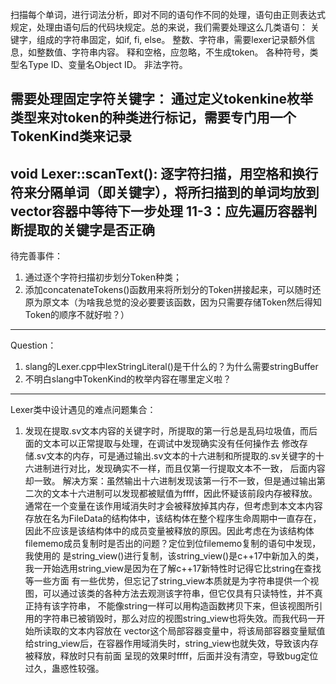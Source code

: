扫描每个单词，进行词法分析，即对不同的语句作不同的处理，语句由正则表达式规定，处理由语句后的代码块规定。总的来说，我们需要处理这么几类语句：
    关键字，组成的字符串固定，如if, fi, else。
    整数、字符串，需要lexer记录额外信息，如整数值、字符串内容。
    释和空格，应忽略，不生成token。
    各种符号，类型名Type ID、变量名Object ID。
    非法字符。

需要处理固定字符关键字：
    通过定义tokenkine枚举类型来对token的种类进行标记，需要专门用一个TokenKind类来记录
---------------------------------------------------------------------------------
void Lexer::scanText():
逐字符扫描，用空格和换行符来分隔单词（即关键字），将所扫描到的单词均放到vector<string>容器中等待下一步处理
11-3：应先遍历容器判断提取的关键字是否正确
---------------------------------------------------------------------------------
待完善事件：
1. 通过逐个字符扫描初步划分Token种类；
2. 添加concatenateTokens()函数用来将所划分的Token拼接起来，可以随时还原为原文本（为啥我总觉的没必要要该函数，因为只需要存储Token然后得知Token的顺序不就好啦？）

---------------------------------------------------------------------------------
Question：
1. slang的Lexer.cpp中lexStringLiteral()是干什么的？为什么需要stringBuffer
2. 不明白slang中TokenKind的枚举内容在哪里定义啦？

---------------------------------------------------------------------------------
Lexer类中设计遇见的难点问题集合：
1. 发现在提取.sv文本内容的关键字时，所提取的第一行总是乱码垃圾值，而后面的文本可以正常提取与处理，在调试中发现确实没有任何操作去
修改存储.sv文本的内存，可是通过输出.sv文本的十六进制和所提取的.sv关键字的十六进制进行对比，发现确实不一样，而且仅第一行提取文本不一致，
后面内容却一致。
解决方案：虽然输出十六进制发现该第一行不一致，但是通过输出第二次的文本十六进制可以发现都被赋值为ffff，因此怀疑该前段内存被释放。
通常在一个变量在该作用域消失时才会被释放掉其内存，但考虑到本文本内容存放在名为FileData的结构体中，该结构体在整个程序生命周期中一直存在，
因此不应该是该结构体中的成员变量被释放的原因。因此考虑在为该结构体filememo成员复制时是否出的问题？定位到位filememo复制的语句中发现，我使用的
是string_view()进行复制，该string_view()是c++17中新加入的类，我一开始选用string_view是因为在了解c++17新特性时记得它比string在查找等一些方面
有一些优势，但忘记了string_view本质就是为字符串提供一个视图，可以通过该类的各种方法去观测该字符串，但它仅具有只读特性，并不真正持有该字符串，
不能像string一样可以用构造函数拷贝下来，但该视图所引用的字符串已被销毁时，那么对应的视图string_view也将失效。而我代码一开始所读取的文本内容放在
vector<char>这个局部容器变量中，将该局部容器变量赋值给string_view后，在容器作用域消失时，string_view也就失效，导致该内存被释放，释放时只有前面
呈现的效果时ffff，后面并没有清空，导致bug定位过久，蛊惑性较强。
